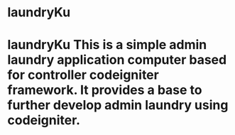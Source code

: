 # laundryKu
# laundryKu This is a simple admin laundry application computer based for controller codeigniter framework. It provides a base to further develop admin laundry using codeigniter.
